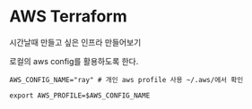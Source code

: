 # AWS Terraform

시간날때 만들고 싶은 인프라 만들어보기


로컬의 aws config를 활용하도록 한다.

```
AWS_CONFIG_NAME="ray" # 개인 aws profile 사용 ~/.aws/에서 확인

export AWS_PROFILE=$AWS_CONFIG_NAME
```